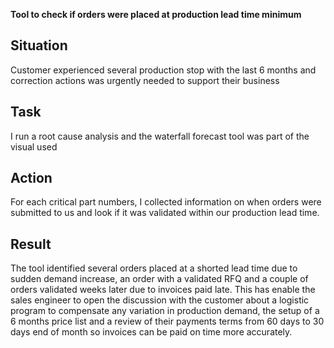 **Tool to check if orders were placed at production lead time minimum**

## Situation
Customer experienced several production stop with the last 6 months and correction actions was urgently needed to support their business

## Task
I run a root cause analysis and the waterfall forecast tool was part of the visual used

## Action
For each critical part numbers, I collected information on when orders were submitted to us and look if it was validated within our production lead time.  

## Result
The tool identified several orders placed at a shorted lead time due to sudden demand increase, an order with a validated RFQ and a couple of orders validated weeks later due to invoices paid late.
This has enable the sales engineer to open the discussion with the customer about a logistic program to compensate any variation in production demand, the setup of a 6 months price list and a review of their payments terms from 60 days to 30 days end of month so invoices can be paid on time more accurately.
